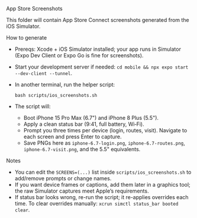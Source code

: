 App Store Screenshots

This folder will contain App Store Connect screenshots generated from the iOS Simulator.

How to generate
- Prereqs: Xcode + iOS Simulator installed; your app runs in Simulator (Expo Dev Client or Expo Go is fine for screenshots).
- Start your development server if needed: `cd mobile && npx expo start --dev-client --tunnel`.
- In another terminal, run the helper script:

  `bash scripts/ios_screenshots.sh`

- The script will:
  - Boot iPhone 15 Pro Max (6.7") and iPhone 8 Plus (5.5").
  - Apply a clean status bar (9:41, full battery, Wi‑Fi).
  - Prompt you three times per device (login, routes, visit). Navigate to each screen and press Enter to capture.
  - Save PNGs here as `iphone-6.7-login.png`, `iphone-6.7-routes.png`, `iphone-6.7-visit.png`, and the 5.5" equivalents.

Notes
- You can edit the `SCREENS=(...)` list inside `scripts/ios_screenshots.sh` to add/remove prompts or change names.
- If you want device frames or captions, add them later in a graphics tool; the raw Simulator captures meet Apple’s requirements.
- If status bar looks wrong, re-run the script; it re-applies overrides each time. To clear overrides manually: `xcrun simctl status_bar booted clear`.


